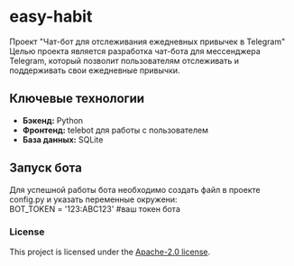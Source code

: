 # easy-habit
Проект "Чат-бот для отслеживания ежедневных привычек в Telegram"
Целью проекта является разработка чат-бота для мессенджера Telegram, который позволит пользователям отслеживать и поддерживать свои ежедневные привычки.

## Ключевые технологии
- **Бэкенд:** Python
- **Фронтенд:** telebot для работы с пользователем
- **База данных:** SQLite

## Запуск бота
Для успешной работы бота необходимо создать файл в проекте config.py и указать переменные окружени:
</br>BOT_TOKEN = '123:ABC123' #ваш токен бота

### License
This project is licensed under the [Apache-2.0 license](http://www.apache.org/licenses).